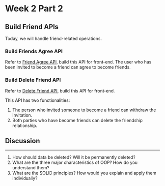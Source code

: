 # Week 2 Part 2

## Build Friend APIs

Today, we will handle friend-related operations.

### Build Friends Agree API

Refer to [Friend Agree API](https://github.com/AppWorks-School-Materials/API-Doc/tree/master/Canchu#friends-agree-api), build this API for front-end. The user who has been invited to become a friend can agree to become friends.


### Build Delete Friend API

Refer to [Delete Friend API](https://github.com/AppWorks-School-Materials/API-Doc/tree/master/Canchu#delete-friend-api), build this API for front-end. 

This API has two functionalities:

1. The person who invited someone to become a friend can withdraw the invitation.
2. Both parties who have become friends can delete the friendship relationship.


## Discussion
----
1. How should data be deleted? Will it be permanently deleted?
2. What are the three major characteristics of OOP? How do you understand them?
3. What are the SOLID principles? How would you explain and apply them individually?